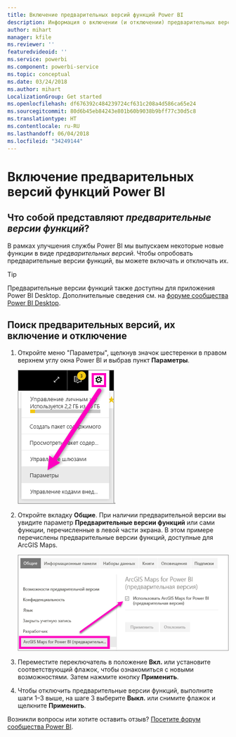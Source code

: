 ```yaml
---
title: Включение предварительных версий функций Power BI
description: Информация о включении (и отключении) предварительных версий функций Power BI.
author: mihart
manager: kfile
ms.reviewer: ''
featuredvideoid: ''
ms.service: powerbi
ms.component: powerbi-service
ms.topic: conceptual
ms.date: 03/24/2018
ms.author: mihart
LocalizationGroup: Get started
ms.openlocfilehash: df676392c484239724cf631c208a4d586ca65e24
ms.sourcegitcommit: 80d6b45eb84243e801b60b9038b9bff77c30d5c8
ms.translationtype: HT
ms.contentlocale: ru-RU
ms.lasthandoff: 06/04/2018
ms.locfileid: "34249144"
---
```

# <a name="opt-in-for-power-bi-service-preview-features"></a>Включение предварительных версий функций Power BI
## <a name="what-are-preview-features"></a>Что собой представляют *предварительные версии функций*?
В рамках улучшения службы Power BI мы выпускаем некоторые новые функции в виде *предварительных версий*. Чтобы опробовать предварительные версии функций, вы можете включать и отключать их.

> [!TIP]
> Предварительные версии функций также доступны для приложения Power BI Desktop. Дополнительные сведения см. на [форуме сообщества Power BI Desktop](https://community.powerbi.com/t5/Desktop/bd-p/power-bi-designer).
> 
> 

## <a name="find-previews-and-turn-them-on-and-off"></a>Поиск предварительных версий, их включение и отключение
1. Откройте меню "Параметры", щелкнув значок шестеренки в правом верхнем углу окна Power BI и выбрав пункт **Параметры**.
   
   ![Меню параметров](media/service-preview-features/power-bi-settings.png).
2. Откройте вкладку **Общие**. При наличии предварительной версии вы увидите параметр **Предварительные версии функций** или сами функции, перечисленные в левой части экрана.  В этом примере перечислены предварительные версии функций, доступные для ArcGIS Maps. 
   
   ![Вкладка "Общие"](media/service-preview-features/power-bi-preview-arcgis.png)
3. Переместите переключатель в положение **Вкл.** или установите соответствующий флажок, чтобы ознакомиться с новыми возможностями. Затем нажмите кнопку **Применить**.
4. Чтобы отключить предварительные версии функций, выполните шаги 1–3 выше, на шаге 3 выберите **Выкл.** или снимите флажок и щелкните **Применить**.


Возникли вопросы или хотите оставить отзыв? [Посетите форум сообщества Power BI](http://community.powerbi.com/t5/Navigation-Preview-Forum/bd-p/NavigationPreview).

